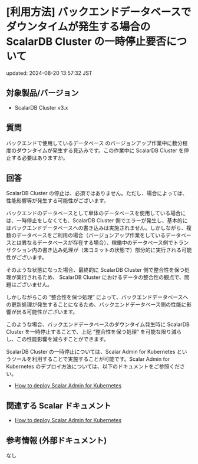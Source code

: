 # [利用方法] バックエンドデータベースでダウンタイムが発生する場合の ScalarDB Cluster の一時停止要否について

updated: 2024-08-20 13:57:32 JST

## 対象製品/バージョン

-   ScalarDB Cluster v3.x

## 質問

バックエンドで使用しているデータベース
のバージョンアップ作業中に数分程度のダウンタイムが発生する見込みです。この作業中に
ScalarDB Cluster を停止する必要はありますか。

## 回答

ScalarDB Cluster
の停止は、必須ではありません。ただし、場合によっては、性能影響等が発生する可能性がございます。

バックエンドのデータベースとして単体のデータベースを使用している場合には、一時停止をしなくても、ScalarDB
Cluster
側でエラーが発生し、基本的にはバックエンドデータベースへの書き込みは実施されません。しかしながら、複数のデータベースをご利用の場合（バージョンアップ作業をしているデータベースとは異なるデータベースが存在する場合）、稼働中のデータベース側でトランザクション内の書き込み処理が（未コミットの状態で）部分的に実行される可能性がございます。

そのような状態になった場合、最終的に ScalarDB Cluster
側で整合性を保つ処理が実行されるため、 ScalarDB Cluster
におけるデータの整合性の観点で、問題はございません。

しかしながらこの ”整合性を保つ処理”
によって、バックエンドデータベースへの更新処理が発生することになるため、バックエンドデータベース側の性能に影響が出る可能性がございます。

このような場合、バックエンドデータベースのダウンタイム発生時に ScalarDB
Cluster を一時停止することで、上記 ”整合性を保つ処理”
を可能な限り減らし、この性能影響を減らすことができます。

ScalarDB Cluster の一時停止については、Scalar Admin for Kubernetes
というツールを利用することで実施することが可能です。Scalar Admin for
Kubernetes
のデプロイ方法については、以下のドキュメントをご参照ください。

-   [How to deploy Scalar Admin for Kubernetes](https://scalardb.scalar-labs.com/docs/latest/helm-charts/how-to-deploy-scalar-admin-for-kubernetes/)

## 関連する Scalar ドキュメント

-   [How to deploy Scalar Admin for Kubernetes](https://scalardb.scalar-labs.com/docs/latest/helm-charts/how-to-deploy-scalar-admin-for-kubernetes/)

## 参考情報 (外部ドキュメント)

なし
